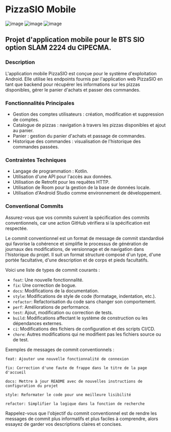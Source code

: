 # PizzaSIO Mobile
![image](https://img.shields.io/badge/Kotlin-0095D5?style=for-the-badge&logo=kotlin&logoColor=white) ![image](https://img.shields.io/badge/Android-3DDC84?style=for-the-badge&logo=android&logoColor=white) ![image](https://img.shields.io/badge/Android_Studio-3DDC84?style=for-the-badge&logo=android-studio&logoColor=white)

## Projet d'application mobile pour le BTS SIO option SLAM 2224 du CIPECMA.

### Description
L'application mobile PizzaSIO est conçue pour le système d'exploitation Android. Elle utilise les endpoints fournis par l'application web PizzaSIO en tant que backend pour récupérer les informations sur les pizzas disponibles, gérer le panier d'achats et passer des commandes.

### Fonctionnalités Principales
- Gestion des comptes utilisateurs : création, modification et suppression de comptes.
- Catalogue de pizzas : navigation à travers les pizzas disponibles et ajout au panier.
- Panier : gestion du panier d'achats et passage de commandes.
- Historique des commandes : visualisation de l'historique des commandes passées.

### Contraintes Techniques
- Langage de programmation : Kotlin.
- Utilisation d'une API pour l'accès aux données.
- Utilisation de Retrofit pour les requêtes HTTP.
- Utilisation de Room pour la gestion de la base de données locale.
- Utilisation d'Android Studio comme environnement de développement.

### Conventional Commits
Assurez-vous que vos commits suivent la spécification des commits conventionnels, car une action GitHub vérifiera si la spécification est respectée.

Le commit conventionnel est un format de message de commit standardisé qui favorise la cohérence et simplifie le processus de génération de journaux des modifications, de versionnage et de navigation dans l'historique du projet. Il suit un format structuré composé d'un type, d'une portée facultative, d'une description et de corps et pieds facultatifs.

Voici une liste de types de commit courants :

- `feat`: Une nouvelle fonctionnalité.
- `fix`: Une correction de bogue.
- `docs`: Modifications de la documentation.
- `style`: Modifications de style de code (formatage, indentation, etc.).
- `refactor`: Refactorisation du code sans changer son comportement.
- `perf`: Améliorations de performance.
- `test`: Ajout, modification ou correction de tests.
- `build`: Modifications affectant le système de construction ou les dépendances externes.
- `ci`: Modifications des fichiers de configuration et des scripts CI/CD.
- `chore`: Autres modifications qui ne modifient pas les fichiers source ou de test.

Exemples de messages de commit conventionnels :

```
feat: Ajouter une nouvelle fonctionnalité de connexion
```

```
fix: Correction d'une faute de frappe dans le titre de la page d'accueil
```

```
docs: Mettre à jour README avec de nouvelles instructions de configuration du projet
```

```
style: Reformater le code pour une meilleure lisibilité
```

```
refactor: Simplifier la logique dans la fonction de recherche
```

Rappelez-vous que l'objectif du commit conventionnel est de rendre les messages de commit plus informatifs et plus faciles à comprendre, alors essayez de garder vos descriptions claires et concises.
